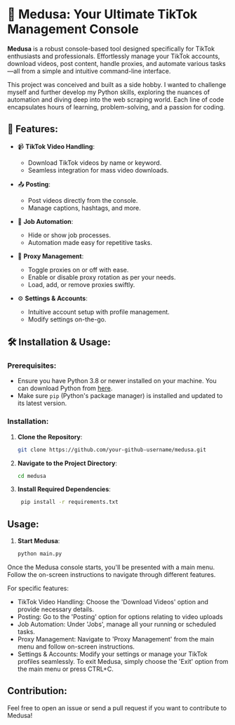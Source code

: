 # 🐍 Medusa: Your Ultimate TikTok Management Console

**Medusa** is a robust console-based tool designed specifically for TikTok enthusiasts and professionals. Effortlessly manage your TikTok accounts, download videos, post content, handle proxies, and automate various tasks—all from a simple and intuitive command-line interface.

This project was conceived and built as a side hobby. I wanted to challenge myself and further develop my Python skills, exploring the nuances of automation and diving deep into the web scraping world. Each line of code encapsulates hours of learning, problem-solving, and a passion for coding.

## 🌟 Features:
  
- 📹 **TikTok Video Handling**:
  - Download TikTok videos by name or keyword.
  - Seamless integration for mass video downloads.
  
- 📤 **Posting**: 
  - Post videos directly from the console.
  - Manage captions, hashtags, and more.

- 🤖 **Job Automation**:
  - Hide or show job processes.
  - Automation made easy for repetitive tasks.

- 🔄 **Proxy Management**: 
  - Toggle proxies on or off with ease.
  - Enable or disable proxy rotation as per your needs.
  - Load, add, or remove proxies swiftly.
    
- ⚙️ **Settings & Accounts**:
  - Intuitive account setup with profile management.
  - Modify settings on-the-go.
  
## 🛠 Installation & Usage:

### Prerequisites:
- Ensure you have Python 3.8 or newer installed on your machine. You can download Python from [here](https://www.python.org/downloads/).
- Make sure `pip` (Python's package manager) is installed and updated to its latest version.

### Installation:

1. **Clone the Repository**:
   ```bash
   git clone https://github.com/your-github-username/medusa.git

2. **Navigate to the Project Directory**:
   ```bash
   cd medusa

3. **Install Required Dependencies**:
   ```bash
    pip install -r requirements.txt

## Usage:

1. **Start Medusa**:
   ```bash
   python main.py

Once the Medusa console starts, you'll be presented with a main menu. Follow the on-screen instructions to navigate through different features.

For specific features:
- TikTok Video Handling: Choose the 'Download Videos' option and provide necessary details.
- Posting: Go to the 'Posting' option for options relating to video uploads
- Job Automation: Under 'Jobs', manage all your running or scheduled tasks.
- Proxy Management: Navigate to 'Proxy Management' from the main menu and follow on-screen instructions.
- Settings & Accounts: Modify your settings or manage your TikTok profiles seamlessly.
To exit Medusa, simply choose the 'Exit' option from the main menu or press CTRL+C.

## Contribution:

Feel free to open an issue or send a pull request if you want to contribute to Medusa!
